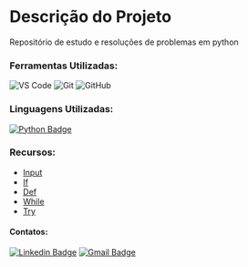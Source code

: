 # Descrição do Projeto

Repositório de estudo e resoluções de problemas em python

### Ferramentas Utilizadas:

![VS Code](http://img.shields.io/badge/-VS%20Code-007ACC?style=flat&logo=visual-studio-code&logoColor=ffffff)
![Git](https://img.shields.io/badge/-Git-%23F05032?style=flat&logo=git&logoColor=ffffff)
![GitHub](https://img.shields.io/badge/-GitHub-181717?style=flat&logo=github&logoColor=ffffff)

### Linguagens Utilizadas:

[![Python Badge](https://img.shields.io/badge/python-%2314354C.svg?style=flat-square&logo=python&logoColor=306998&link=https://docs.python.org/3/)](https://docs.python.org/3/)

### Recursos:

* [Input](https://docs.python.org/3/library/functions.html#input)
* [If](https://docs.python.org/3/tutorial/controlflow.html#if)
* [Def](https://docs.python.org/3/reference/compound_stmts.html#def)
* [While](https://docs.python.org/3/reference/compound_stmts.html#while)
* [Try](https://docs.python.org/3/reference/compound_stmts.html#try)

#### Contatos:

[![Linkedin Badge](https://img.shields.io/badge/-LinkedIn-blue?style=flat-square&logo=Linkedin&logoColor=white&link=https://https://www.linkedin.com/in/jodecir/)](https://www.linkedin.com/in/jodecir/) 
[![Gmail Badge](https://img.shields.io/badge/-Gmail-c14438?style=flat-square&logo=Gmail&logoColor=white&link=mailto:jodecirneto@gmail.com)](mailto:jodecirneto@gmail.com)